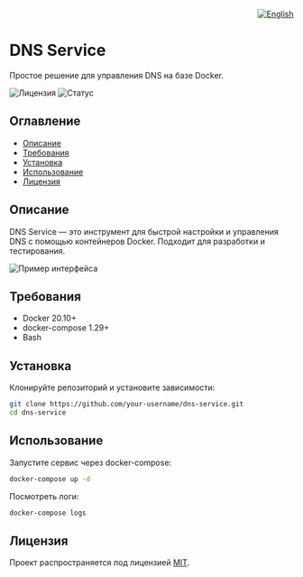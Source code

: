 <p align="right">
  <a href="README.md"><img src="https://img.shields.io/badge/English-blue?style=for-the-badge&logo=github" alt="English"></a>
</p>

# DNS Service

Простое решение для управления DNS на базе Docker.

![Лицензия](https://img.shields.io/badge/license-MIT-blue)
![Статус](https://img.shields.io/badge/status-active-brightgreen)

## Оглавление

- [Описание](#описание)
- [Требования](#требования)
- [Установка](#установка)
- [Использование](#использование)
- [Лицензия](#лицензия)

## Описание

DNS Service — это инструмент для быстрой настройки и управления DNS с помощью контейнеров Docker. Подходит для разработки и тестирования.

![Пример интерфейса](screenshot.png)

## Требования

- Docker 20.10+
- docker-compose 1.29+
- Bash

## Установка

Клонируйте репозиторий и установите зависимости:

```bash
git clone https://github.com/your-username/dns-service.git
cd dns-service
```

## Использование

Запустите сервис через docker-compose:

```bash
docker-compose up -d
```

Посмотреть логи:

```bash
docker-compose logs
```

## Лицензия

Проект распространяется под лицензией [MIT](LICENSE).